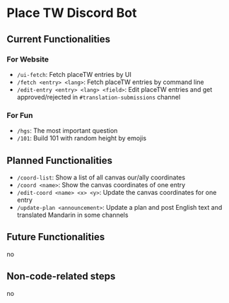 # Place TW Discord Bot

## Current Functionalities

### For Website

* `/ui-fetch`: Fetch placeTW entries by UI
* `/fetch <entry> <lang>`: Fetch placeTW entries by command line
* `/edit-entry <entry> <lang> <field>`: Edit placeTW entries and get approved/rejected in `#translation-submissions` channel

### For Fun

* `/hgs`: The most important question
* `/101`: Build 101 with random height by emojis

## Planned Functionalities

* `/coord-list`: Show a list of all canvas our/ally coordinates
* `/coord <name>`: Show the canvas coordinates of one entry
* `/edit-coord <name> <x> <y>`: Update the canvas coordinates for one entry
* `/update-plan <announcement>`: Update a plan and post English text and translated Mandarin in some channels

## Future Functionalities
no

## Non-code-related steps
no

